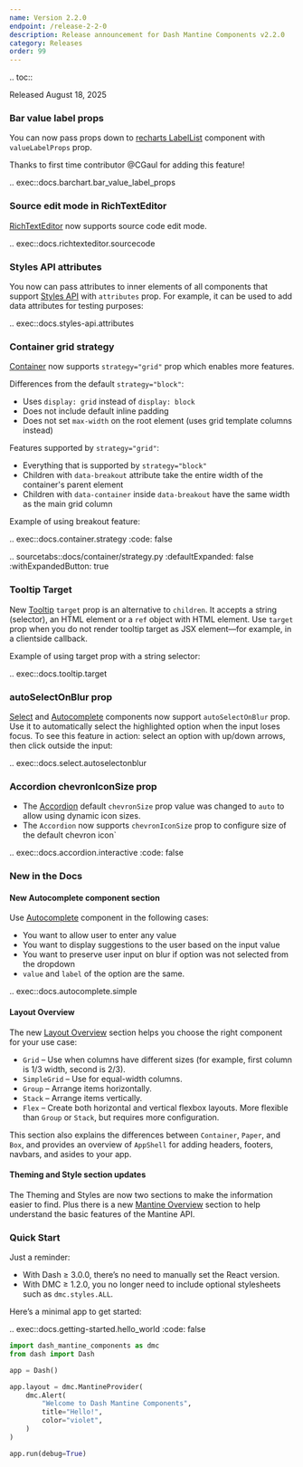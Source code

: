 ```yaml
---
name: Version 2.2.0
endpoint: /release-2-2-0
description: Release announcement for Dash Mantine Components v2.2.0
category: Releases
order: 99
---
```


.. toc::

Released August 18, 2025

 
### Bar value label props

You can now pass props down to [recharts LabelList](https://recharts.org/en-US/api/LabelList) component with `valueLabelProps` prop. 

Thanks to first time contributor @CGaul for adding this feature! 

.. exec::docs.barchart.bar_value_label_props


### Source edit mode in RichTextEditor

[RichTextEditor](/components/richtexteditor) now supports source code edit mode.

.. exec::docs.richtexteditor.sourcecode


### Styles API attributes
You now can pass attributes to inner elements of all components that support [Styles API](/styles-api) with `attributes`
prop. For example, it can be used to add data attributes for testing purposes:

.. exec::docs.styles-api.attributes


### Container grid strategy

 [Container](/components/container) now supports `strategy="grid"` prop which enables more features.

Differences from the default `strategy="block"`:

- Uses `display: grid` instead of `display: block`
- Does not include default inline padding
- Does not set `max-width` on the root element (uses grid template columns instead)

Features supported by `strategy="grid"`:

- Everything that is supported by `strategy="block"`
- Children with `data-breakout` attribute take the entire width of the container's parent element
- Children with `data-container` inside `data-breakout` have the same width as the main grid column

Example of using breakout feature:

.. exec::docs.container.strategy
    :code: false


.. sourcetabs::docs/container/strategy.py
    :defaultExpanded: false
    :withExpandedButton: true


### Tooltip Target

New [Tooltip](/components/tooltip) `target` prop is an alternative to `children`. It accepts a string (selector), an HTML
element or a `ref` object with HTML element. Use `target` prop when you do not render tooltip target as JSX element—for
example, in a clientside callback.

Example of using target prop with a string selector:

.. exec::docs.tooltip.target


### autoSelectOnBlur prop

[Select](/components/select) and [Autocomplete](/components/autocomplete) components now support `autoSelectOnBlur` prop.
Use it to automatically select the highlighted option when the input loses focus. To see this feature in action: select
an option with up/down arrows, then click outside the input:


.. exec::docs.select.autoselectonblur

### Accordion chevronIconSize prop
- The [Accordion](/components/accordion) default `chevronSize` prop value was changed to `auto` to allow using dynamic icon sizes.
- The `Accordion` now supports `chevronIconSize` prop to configure size of the default chevron icon`

.. exec::docs.accordion.interactive
    :code: false



### New in the Docs

#### New Autocomplete component section


Use [Autocomplete](/components/autocomplete) component in the following cases:

- You want to allow user to enter any value
- You want to display suggestions to the user based on the input value
- You want to preserve user input on blur if option was not selected from the dropdown
- `value` and `label` of the option are the same.

.. exec::docs.autocomplete.simple

#### Layout Overview

The new [Layout Overview](/layout-overview) section helps you choose the right component for your use case:

* `Grid` – Use when columns have different sizes (for example, first column is 1/3 width, second is 2/3).
* `SimpleGrid` – Use for equal-width columns.
* `Group` – Arrange items horizontally.
* `Stack` – Arrange items vertically.
* `Flex` – Create both horizontal and vertical flexbox layouts. More flexible than `Group` or `Stack`, but requires more configuration.

This section also explains the differences between `Container`, `Paper`, and `Box`, and provides an overview of
`AppShell` for adding headers, footers, navbars, and asides to your app.


#### Theming and Style section updates

The Theming and Styles are now two sections to make the information easier to find.  Plus there is a new
[Mantine Overview](/mantine-overview) section to help understand the basic features of the Mantine API.


### Quick Start

Just a reminder:

* With Dash ≥ 3.0.0, there’s no need to manually set the React version.
* With DMC ≥ 1.2.0, you no longer need to include optional stylesheets such as `dmc.styles.ALL`.

Here’s a minimal app to get started:

.. exec::docs.getting-started.hello_world
   :code: false

```python
import dash_mantine_components as dmc
from dash import Dash

app = Dash()

app.layout = dmc.MantineProvider(
    dmc.Alert(
        "Welcome to Dash Mantine Components",
        title="Hello!",
        color="violet",
    )
)

app.run(debug=True)
```


